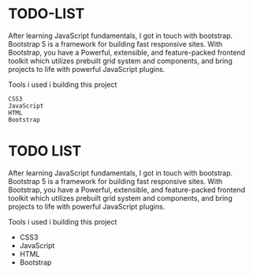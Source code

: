 # TODO-LIST
After learning JavaScript fundamentals, I got in touch with bootstrap. Bootstrap 5 is a framework for building fast responsive sites. With Bootstrap, you have a Powerful, extensible, and feature-packed frontend toolkit which utilizes prebuilt grid system and components, and bring projects to life with powerful JavaScript plugins.

Tools i used i building this project

    CSS3
    JavaScript
    HTML
    Bootstrap



<h1>TODO LIST</h1>

<p>After learning JavaScript fundamentals, I got in touch with bootstrap. Bootstrap 5 is a framework for building fast responsive sites. With Bootstrap, you have a Powerful, extensible, and feature-packed frontend toolkit which utilizes prebuilt grid system and components, and bring projects to life with powerful JavaScript plugins.</p>

<span>Tools i used i building this project</span>
<ul>
<li>CSS3</li>
<li>JavaScript</li>
<li>HTML</li>
<li>Bootstrap</li>
</ul>
